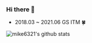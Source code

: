 ### Hi there 👋

* 2018.03 ~ 2021.06 GS ITM 🍀

<!--
**mike6321/mike6321** is a ✨ _special_ ✨ repository because its `README.md` (this file) appears on your GitHub profile.

Here are some ideas to get you started:

- 🔭 I’m currently working on ...
- 🌱 I’m currently learning ...
- 👯 I’m looking to collaborate on ...
- 🤔 I’m looking for help with ...
- 💬 Ask me about ...
- 📫 How to reach me: ...
- 😄 Pronouns: ...
- ⚡ Fun fact: ...
-->

![mike6321's github stats](https://github-readme-stats.vercel.app/api?username=mike6321&show_icons=true&theme=radical)
<!--
![mike6321's github stats](https://github-readme-stats.vercel.app/api?username=mike6321&show_icons=true&bg_color=30,e96443,904e95&title_color=fff&text_color=fff)
-->
